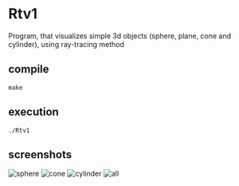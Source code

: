 # Rtv1
Program, that visualizes simple 3d objects (sphere, plane, cone and cylinder), using ray-tracing method

## compile
```
make
```

## execution
```
./Rtv1
```

## screenshots

![sphere](http://imgur.com/fJLSFDI.png)
![cone](http://imgur.com/mTw8nLw.png)
![cylinder](http://imgur.com/DF8PDiWE.png)
![all](http://i.imgur.com/6eHqIij.png)
